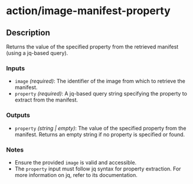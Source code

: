 # action/image-manifest-property

## Description
Returns the value of the specified property from the retrieved manifest (using a jq-based query).

### Inputs
- ``image`` _(required)_: The identifier of the image from which to retrieve the manifest.
- ``property`` _(required)_: A jq-based query string specifying the property to extract from the manifest.

### Outputs
- ``property`` _(string | empty)_: The value of the specified property from the manifest. Returns an empty string if no property is specified or found.

### Notes
- Ensure the provided `image` is valid and accessible.
- The `property` input must follow jq syntax for property extraction. For more information on jq, refer to its documentation.
